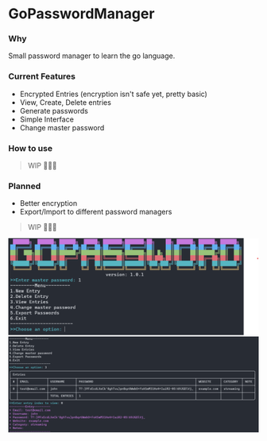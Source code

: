 # GoPasswordManager

### Why

Small password manager to learn the go language.

### Current Features
- Encrypted Entries (encryption isn't safe yet, pretty basic)
- View, Create, Delete entries
- Generate passwords
- Simple Interface
- Change master password

### How to use
> WIP 👷🏻‍♂️

### Planned

- Better encryption
- Export/Import to different password managers

> WIP 👷🏻‍♂️

![](https://github.com/RiadZX/GoPasswordManager/blob/main/images/screenshot1.png)
![](https://github.com/RiadZX/GoPasswordManager/blob/main/images/screenshot2.png)




